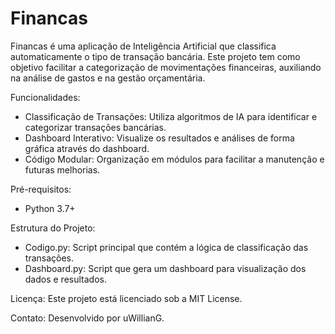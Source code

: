 # Financas

Financas é uma aplicação de Inteligência Artificial que classifica automaticamente o tipo de transação bancária. Este projeto tem como objetivo facilitar a categorização de movimentações financeiras, auxiliando na análise de gastos e na gestão orçamentária.

Funcionalidades:
 - Classificação de Transações: Utiliza algoritmos de IA para identificar e categorizar transações bancárias.
 - Dashboard Interativo: Visualize os resultados e análises de forma gráfica através do dashboard.
 - Código Modular: Organização em módulos para facilitar a manutenção e futuras melhorias.

Pré-requisitos:
 - Python 3.7+

Estrutura do Projeto:
 - Codigo.py: Script principal que contém a lógica de classificação das transações.
 - Dashboard.py: Script que gera um dashboard para visualização dos dados e resultados.

Licença:
Este projeto está licenciado sob a MIT License.

Contato:
Desenvolvido por uWillianG.
 
